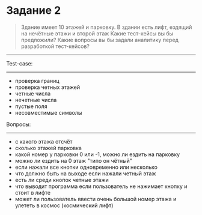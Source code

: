 # Задание 2
> Здание имеет 10 этажей и парковку.
В здании есть лифт, ездящий на нечётные этажи и второй этаж Какие тест-кейсы вы бы предложили?
Какие вопросы вы бы задали аналитику перед разработкой тест-кейсов?

***

Test-case:
***

- проверка границ
- проверка четных этажей
- четные числа
- нечетные числа
- пустые поля
- несовместимые символы


Вопросы:
***
- с какого этажа отсчёт
- сколько этажей парковка
- какой номер у парковки 0 или -1, можно ли ездить на парковку
- можно ли ездить на 0 этаж "типо он чётный"
- если нажали все кнопки одновременно или несколько
- что должно быть на выходе если нажали четный этаж
- есть ли среди кнопок четные этажи
- что выводит программа если пользователь не нажимает кнопку и стоит в лифте
- может ли пользователь ввести очень большой номер этажа и улететь в космос (космический лифт)
